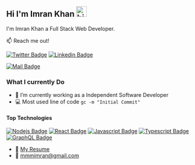 ## Hi I'm Imran Khan <img src="https://user-images.githubusercontent.com/1303154/88677602-1635ba80-d120-11ea-84d8-d263ba5fc3c0.gif" width="28px" height="28px" alt="hi">

I'm Imran Khan a Full Stack Web Developer.

:mailbox: Reach me out!

[![Twitter Badge](https://img.shields.io/badge/-@iam_ikhan-1ca0f1?style=flat&labelColor=1ca0f1&logo=twitter&logoColor=white&link=https://twitter.com/iam_ikhan)](https://twitter.com/iam_ikhan) 
[![Linkedin Badge](https://img.shields.io/badge/-iam_ikhan-0e76a8?style=flat&labelColor=0e76a8&logo=linkedin&logoColor=white)](https://www.linkedin.com/in/iamikhan/) 

[![Mail Badge](https://img.shields.io/badge/-imrankhan-c0392b?style=flat&labelColor=c0392b&logo=gmail&logoColor=white)](mailto:mmmimran@gmail.com)


### What I currently Do

- 🔭 I’m currently working as a Independent Software Developer
- :computer: Most used line of code `gc -m "Initial Commit"`



#### Top Technologies

<!-- TODO: Make technologies links takes you to repositories -->
[![Nodejs Badge](https://img.shields.io/badge/-Nodejs-3C873A?style=for-the-badge&labelColor=black&logo=node.js&logoColor=3C873A)](#) 
[![React Badge](https://img.shields.io/badge/-React-61DBFB?style=for-the-badge&labelColor=black&logo=react&logoColor=61DBFB)](#) 
[![Javascript Badge](https://img.shields.io/badge/-Javascript-F0DB4F?style=for-the-badge&labelColor=black&logo=javascript&logoColor=F0DB4F)](#)
[![Typescript Badge](https://img.shields.io/badge/-Typescript-007acc?style=for-the-badge&labelColor=black&logo=typescript&logoColor=007acc)](#)
[![GraphQL Badge](https://img.shields.io/badge/-GraphQl-e535ab?style=for-the-badge&labelColor=black&logo=node.js&logoColor=e535ab)](#)


- :paperclip: [My Resume](https://github.com/Ikhan/imrankhan/blob/main/Resume/Imran%20Khan%20-%20Resume%20.pdf)
- :email: mmmimran@gmail.com
